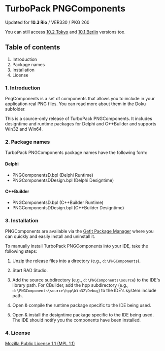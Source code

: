# TurboPack PNGComponents

Updated for **10.3 Rio** / VER330 / PKG 260

You can still access [10.2 Tokyo](https://github.com/TurboPack/PNGComponents/releases/tag/102Tokyo) and [10.1 Berlin](https://github.com/TurboPack/PNGComponents/releases/tag/101Berlin) versions too.

## Table of contents

1.  Introduction
2.  Package names
3.  Installation
4.  License

### 1. Introduction

PngComponents is a set of components that allows you to include in your application real PNG files.
You can read more about them in the Doku subfolder. 

This is a source-only release of TurboPack PNGComponents. It includes
designtime and runtime packages for Delphi and C++Builder and supports Win32 and Win64.

### 2. Package names

TurboPack PNGComponents package names have the following form:

#### Delphi
* PNGComponentsD.bpl       (Delphi Runtime)
* PNGComponentsDDesign.bpl (Delphi Designtime)

#### C++Builder
* PNGComponentsD.bpl       (C++Builder Runtime)
* PNGComponentsDDesign.bpl (C++Builder Designtime)

### 3. Installation

PNGComponents are available via the [GetIt Package Manager](http://docwiki.embarcadero.com/RADStudio/en/Installing_a_Package_Using_GetIt_Package_Manager) where you can quickly and easily install and uninstall it.

To manually  install TurboPack PNGComponents into your IDE, take the following
steps:

  1. Unzip the release files into a directory (e.g., `d:\PNGComponents`).

  2. Start RAD Studio.

  3. Add the source subdirectory (e.g., `d:\PNGComponents\source`) to the
     IDE's library path. For CBuilder, add the hpp subdirectory
     (e.g., `d:\PNGComponents\source\hpp\Win32\Debug`) to the IDE's system include path.

  3. Open & compile the runtime package specific to the IDE being
     used.
     
  4. Open & install the designtime package specific to the IDE being
     used. The IDE should notify you the components have been
     installed.
     
### 4. License

[Mozilla Public License 1.1 (MPL 1.1)](https://www.mozilla.org/en-US/MPL/1.1/)
